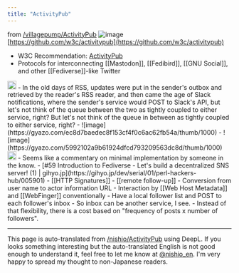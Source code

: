 ```yaml
---
title: "ActivityPub"
---
```


from [/villagepump/ActivityPub](https://scrapbox.io/villagepump/ActivityPub)
![image](https://gyazo.com/28b76540c1d91aa8dbb74aee0260a0c1/thumb/1000)
[https://github.com/w3c/activitypub](https://github.com/w3c/activitypub)
- W3C Recommendation: [ActivityPub](https://www.w3.org/TR/activitypub/)
- Protocols for interconnecting [[Mastodon]], [[Fedibird]], [[GNU Social]], and other [[Fediverse]]-like Twitter

<img src='https://scrapbox.io/api/pages/villagepump/nishio/icon' alt='/villagepump/nishio.icon' height="19.5"/>
- In the old days of RSS, updates were put in the sender's outbox and retrieved by the reader's RSS reader, and then came the age of Slack notifications, where the sender's service would POST to Slack's API, but let's not think of the queue between the two as tightly coupled to either service, right? But let's not think of the queue in between as tightly coupled to either service, right?
- ![image](https://gyazo.com/ec8d7baedec8f153cf4f0c6ac62fb54a/thumb/1000)
- ![image](https://gyazo.com/5992102a9b61924dfcd793209563dc8d/thumb/1000)


<img src='https://scrapbox.io/api/pages/villagepump/nishio/icon' alt='/villagepump/nishio.icon' height="19.5"/>
- Seems like a commentary on minimal implementation by someone in the know.
    - [#59 Introduction to Fediverse - Let's build a decentralized SNS server! (1) | gihyo.jp](https://gihyo.jp/dev/serial/01/perl-hackers-hub/005901)
    - [[HTTP Signatures]]
        - [[remote follow-up]]
        - Conversion from user name to actor information URL
        - Interaction by [[Web Host Metadata]] and [[WebFinger]] conventionally
    - Have a local follower list and POST to each follower's inbox
        - So inbox can be another service, I see.
        - Instead of that flexibility, there is a cost based on "frequency of posts x number of followers".

---
This page is auto-translated from [/nishio/ActivityPub](https://scrapbox.io/nishio/ActivityPub) using DeepL. If you looks something interesting but the auto-translated English is not good enough to understand it, feel free to let me know at [@nishio_en](https://twitter.com/nishio_en). I'm very happy to spread my thought to non-Japanese readers.